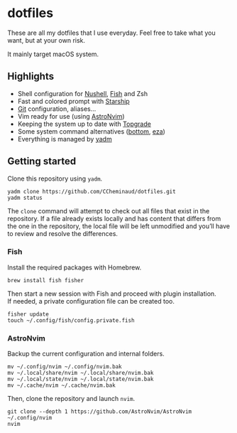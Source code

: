 # dotfiles

These are all my dotfiles that I use everyday. Feel free to take what you want, but at your own risk.

It mainly target macOS system.

## Highlights

- Shell configuration for [Nushell](https://www.nushell.sh/), [Fish](https://fishshell.com/) and Zsh
- Fast and colored prompt with [Starship](https://starship.rs/)
- [Git](https://git-scm.com/) configuration, aliases...
- Vim ready for use (using [AstroNvim](https://docs.astronvim.com))
- Keeping the system up to date with [Topgrade](https://github.com/topgrade-rs/topgrade)
- Some system command alternatives ([bottom](https://github.com/ClementTsang/bottom), [eza](https://github.com/eza-community/eza))
- Everything is managed by [yadm](https://yadm.io/)

## Getting started

Clone this repository using `yadm`.

```shell
yadm clone https://github.com/CCheminaud/dotfiles.git
yadm status
```

The `clone` command will attempt to check out all files that exist in the repository.
If a file already exists locally and has content that differs from the one in the repository,
the local file will be left unmodified and you’ll have to review and resolve the differences.

### Fish

Install the required packages with Homebrew.

```shell
brew install fish fisher
```

Then start a new session with Fish and proceed with plugin installation.\
If needed, a private configuration file can be created too.

```shell
fisher update
touch ~/.config/fish/config.private.fish
```

### AstroNvim

Backup the current configuration and internal folders.

```shell
mv ~/.config/nvim ~/.config/nvim.bak
mv ~/.local/share/nvim ~/.local/share/nvim.bak
mv ~/.local/state/nvim ~/.local/state/nvim.bak
mv ~/.cache/nvim ~/.cache/nvim.bak
```

Then, clone the repository and launch `nvim`.

```shell
git clone --depth 1 https://github.com/AstroNvim/AstroNvim ~/.config/nvim
nvim
```
